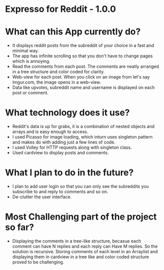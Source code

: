 # Expresso for Reddit - 1.0.0

# What can this App currently do?
* It displays reddit posts from the subreddit of your choice in a fast and minimal way.
* The app has infinite scrolling so that you don't have to change pages which is annoying. 
* Read the comments from each post. The comments are neatly arranged in a tree structure and color coded for clarity.
* Web-view for each post. When you click on an image from let's say Imgur.com, the image opens in a web-view.
* Data like upvotes, subreddit name and username is displayed on each post or comment.

# What technology does it use?
* Reddit's data is up for grabs, it is a combination of nested objects and arrays and is easy enough to access.
* I used Picasso for image loading, which inturn uses singleton pattern and makes do with adding just a few lines of code.
* I used Volley for HTTP requests along with singleton class.
* Used cardview to display posts and comments.

# What I plan to do in the future?
* I plan to add user login so that you can only see the subreddits you subscribe to and reply to comments and so on.
* De-clutter the user interface. 

# Most Challenging part of the project so far?
* Displaying the comments in a tree-like structure, becasue each comment can have N replies and each reply can Have M replies. So the solution is recursive. Storing comments of each level in an Arraylist and displaying them in cardview in a tree like and color coded structure proved to be challenging.


